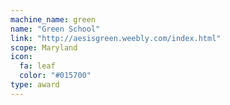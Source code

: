 ```yaml
---
machine_name: green
name: "Green School"
link: "http://aesisgreen.weebly.com/index.html"
scope: Maryland
icon:
  fa: leaf
  color: "#015700"
type: award
---
```

